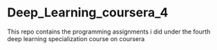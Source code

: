 # Deep_Learning_coursera_4
This repo contains the programming assignments i did under the fourth deep learning specialization course on coursera
